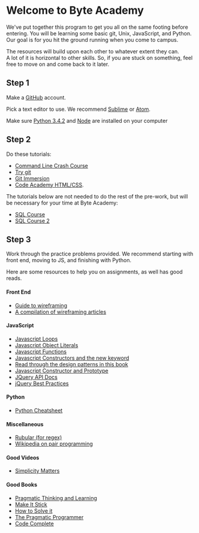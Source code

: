 Welcome to Byte Academy
=======================

We've put together this program to get you all on the same footing before entering. You will be learning some basic git, Unix, JavaScript, and Python.  
Our goal is for you hit the ground running when you come to campus.

The resources will build upon each other to whatever extent they can.  
A lot of it is horizontal to other skills. So, if you are stuck on something, feel free to move on and come back to it later.

## Step 1

Make a [GitHub](https://github.com/) account.

Pick a text editor to use. We recommend [Sublime](http://www.sublimetext.com/) or [Atom](https://atom.io/).

Make sure [Python 3.4.2](https://wiki.python.org/moin/BeginnersGuide/Download) and [Node](http://nodejs.org/download/) are installed on your computer

## Step 2

Do these tutorials:  
* [Command Line Crash Course](http://cli.learncodethehardway.org/book/)
* [Try git](try.github.io)
* [Git Immersion](http://gitimmersion.com/)
* [Code Academy HTML/CSS](http://www.codecademy.com/en/tracks/web).

The tutorials below are not needed to do the rest of the pre-work, but will be necessary for your time at Byte Academy:  
* [SQL Course](http://www.sqlcourse.com/)
* [SQL Course 2](http://www.sqlcourse2.com/)

## Step 3

Work through the practice problems provided. We recommend starting with front end, moving to JS, and finishing with Python.

Here are some resources to help you on assignments, as well has good reads.

#### Front End

* [Guide to wireframing](http://webdesign.tutsplus.com/articles/a-beginners-guide-to-wireframing--webdesign-7399)  
* [A compilation of wireframing articles](http://www.gracesmith.co.uk/get-wireframing-the-all-in-one-guide/)  

#### JavaScript

* [Javascript Loops](http://www.w3schools.com/js/js_loop_for.asp)
* [Javascript Object Literals](http://www.w3schools.com/js/js_objects.asp)
* [Javascript Functions](http://www.w3schools.com/js/js_functions.asp)
* [Javascript Constructors and the new keyword](https://developer.mozilla.org/en-US/docs/Web/JavaScript/Reference/Operators/new)
* [Read through the design patterns in this book](http://addyosmani.com/resources/essentialjsdesignpatterns/book/#designpatternsjavascript)
* [Javascript Constructor and Prototype](http://pivotallabs.com/javascript-constructors-prototypes-and-the-new-keyword/)
* [JQuery API Docs](http://api.jquery.com/)
* [jQuery Best Practices](http://gregfranko.com/jquery-best-practices/#/)

#### Python

* [Python Cheatsheet](http://perso.limsi.fr/pointal/_media/python:cours:mementopython3-english.pdf)

#### Miscellaneous

* [Rubular (for regex)](http://www.rubular.com)
* [Wikipedia on pair programming](http://en.wikipedia.org/wiki/Pair_programming)

#### Good Videos

* [Simplicity Matters](https://www.youtube.com/watch?v=rI8tNMsozo0)

#### Good Books

* [Pragmatic Thinking and Learning](http://www.amazon.com/Pragmatic-Thinking-Learning-Refactor-Programmers/dp/1934356050)
* [Make It Stick](http://www.amazon.com/Make-It-Stick-Successful-Learning/dp/0674729013)
* [How to Solve it](http://www.amazon.com/gp/product/4871878309/ref=pd_lpo_sbs_dp_ss_1?pf_rd_p=1944687442&pf_rd_s=lpo-top-stripe-1&pf_rd_t=201&pf_rd_i=069111966X&pf_rd_m=ATVPDKIKX0DER&pf_rd_r=0R8YW9P9CKC2SGH3JK89)
* [The Pragmatic Programmer](http://www.amazon.com/The-Pragmatic-Programmer-Journeyman-Master/dp/020161622X)
* [Code Complete](http://www.amazon.com/Code-Complete-Practical-Handbook-Construction/dp/0735619670/ref=sr_1_1?s=books&ie=UTF8&qid=1417644559&sr=1-1&keywords=code+complete)
